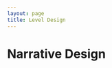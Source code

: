 ```yaml
---
layout: page
title: Level Design
---
```


<div class="page-content">
  <h1 class="page-title">Narrative Design</h1>
